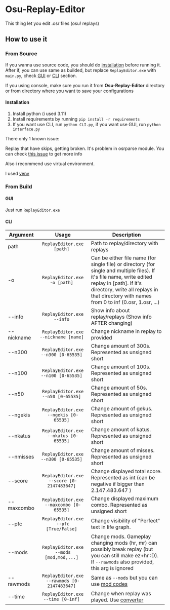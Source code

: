 # Osu-Replay-Editor

This thing let you edit .osr files (osu! replays)

## How to use it

### From Source

If you wanna use source code, you should do [installation](#installation) before running it. After if, you can use same as builded, but replace ```ReplayEditor.exe``` with ```main.py```, check [GUI](#gui) or [CLI](#cli) section.

If you using console, make sure you run it from **Osu-Replay-Editor** directory or from directory where you want to save your configurations

#### Installation

1. Install python (i used 3.11)
2. Install requirements by running ```pip install -r requirements```
3. If you want use CLI, run ```python CLI.py```, if you want use GUI, run ```python interface.py```

There only 1 known issue:

Replay that have skips, getting broken. It's problem in osrparse module. You can check [this issue](https://github.com/kszlim/osu-replay-parser/issues/41) to get more info

Also i recommend use virtual environment.

I used [venv](https://docs.python.org/3/library/venv.html)

### From Build

#### GUI

Just run ```ReplayEditor.exe```

#### CLI

| Argument   | Usage                                    | Description                     |
|------------|:----------------------------------------:|---------------------------------|
| path       | ```ReplayEditor.exe [path] ```                   | Path to replay/directory with replays|
| -o         | ```ReplayEditor.exe -o [path] ```                | Can be either file name (for single file) or directory (for single and multiple files). If it's file name, write edited replay in \[path\]. If it's directory, write all replays in that directory with names from 0 to inf (0.osr, 1.osr, ...) |
| --info     | ```ReplayEditor.exe --info ```                   | Show info about replay/replays (Show info AFTER changing)|
| --nickname | ```ReplayEditor.exe --nickname [name] ```        | Change nickname in replay to provided |
| --n300     | ```ReplayEditor.exe --n300 [0-65535] ```         | Change amount of 300s. Represented as unsigned short |
| --n100     | ```ReplayEditor.exe --n100 [0-65535] ```         | Change amount of 100s. Represented as unsigned short |
| --n50      | ```ReplayEditor.exe --n50 [0-65535] ```          | Change amount of 50s. Represented as unsigned short |
| --ngekis   | ```ReplayEditor.exe --ngekis [0-65535] ```       | Change amount of gekus. Represented as unsigned short |
| --nkatus   | ```ReplayEditor.exe --nkatus [0-65535] ```       | Change amount of katus. Represented as unsigned short |
| --nmisses  | ```ReplayEditor.exe --n300 [0-65535] ```         | Change amount of misses. Represented as unsigned short |
| --score    | ```ReplayEditor.exe --score [0-2147483647] ```   | Change displayed total score. Represented as int (can be negative if bigger than 2.147.483.647 ) |
| --maxcombo | ```ReplayEditor.exe --maxcombo [0-65535] ```     | Change displayed maximum combo. Represented as unsigned short |
| --pfc      | ```ReplayEditor.exe --pfc [True/False] ```       | Change visibility of "Perfect" text in life graph. |
| --mods     | ```ReplayEditor.exe --mods [mod,mod,...] ```     | Change mods. Gameplay changing mods (hr, mr) can possibly break replay (but you can still make ez+hr :D). If ```--rawmods``` also provided, this arg is ignored|
| --rawmods  | ```ReplayEditor.exe --rawmods [0-2147483647] ``` | Same as ```--mods``` but you can use [mod codes](https://osu.ppy.sh/wiki/en/mainent/File_formats/Osr_(file_format)) |
| --time     | ```ReplayEditor.exe --time [0-inf] ```           | Change when replay was played. Use [converter](https://www.datetimetoticks-converter.com/) |
